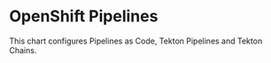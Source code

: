 # OpenShift Pipelines

This chart configures Pipelines as Code, Tekton Pipelines and Tekton Chains.
